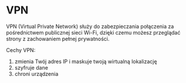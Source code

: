 # VPN
VPN (Virtual Private Network) służy do zabezpieczania połączenia za pośrednictwem publicznej sieci Wi-Fi, dzięki czemu możesz przeglądać strony z zachowaniem pełnej prywatności.

Cechy VPN:
1. zmienia Twój adres IP i maskuje twoją wirtualną lokalizację
2. szyfruje dane
3. chroni urządzenia